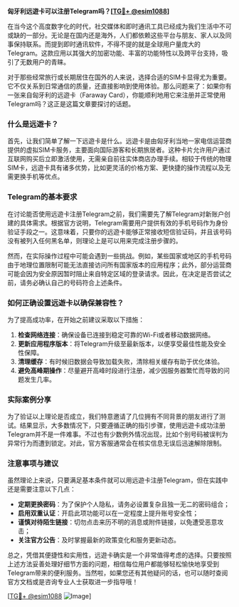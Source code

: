 **匈牙利远遊卡可以注册Telegram吗？[[TG💪+ @esim1088](https://t.me/s/esim1088)]**

在当今这个高度数字化的时代，社交媒体和即时通讯工具已经成为我们生活中不可或缺的一部分。无论是在国内还是海外，人们都依赖这些平台与朋友、家人以及同事保持联系。而提到即时通讯软件，不得不提的就是全球用户量庞大的Telegram。这款应用以其强大的加密功能、丰富的功能特性以及跨平台支持，吸引了无数用户的青睐。

对于那些经常旅行或长期居住在国外的人来说，选择合适的SIM卡显得尤为重要。它不仅关系到日常通信的质量，还直接影响到使用体验。那么问题来了：如果你有一张来自匈牙利的远遊卡（Faraway Card），你能顺利地用它来注册并正常使用Telegram吗？这正是这篇文章要探讨的话题。

### 什么是远遊卡？

首先，让我们简单了解一下远遊卡是什么。远遊卡是由匈牙利当地一家电信运营商提供的虚拟SIM卡服务，主要面向国际游客和长期旅居者。这种卡片允许用户通过互联网购买后立即激活使用，无需亲自前往实体商店办理手续。相较于传统的物理SIM卡，远遊卡具有诸多优势，比如更灵活的价格方案、更快捷的操作流程以及无需更换手机等优点。

### Telegram的基本要求

在讨论能否使用远遊卡注册Telegram之前，我们需要先了解Telegram对新账户创建的具体需求。根据官方说明，Telegram需要用户提供有效的手机号码作为身份验证手段之一。这意味着，只要你的远遊卡能够正常接收短信验证码，并且该号码没有被列入任何黑名单，则理论上是可以用来完成注册步骤的。

然而，在实际操作过程中可能会遇到一些挑战。例如，某些国家或地区的手机号码由于地理位置限制可能无法直接访问所有国家版本的应用程序；此外，部分运营商可能会因为安全原因暂时阻止来自特定区域的登录请求。因此，在决定是否尝试之前，请务必确认自己的号码符合上述条件。

### 如何正确设置远遊卡以确保兼容性？

为了提高成功率，在开始之前建议采取以下措施：

1. **检查网络连接**：确保设备已连接到稳定可靠的Wi-Fi或者移动数据网络。
2. **更新应用程序版本**：将Telegram升级至最新版本，以便享受最佳性能及安全性保障。
3. **清理缓存**：有时候旧数据会导致加载失败，清除相关缓存有助于优化体验。
4. **避免高峰期操作**：尽量避开高峰时段进行注册，减少因服务器繁忙而导致的问题发生几率。

### 实际案例分享

为了验证以上理论是否成立，我们特意邀请了几位拥有不同背景的朋友进行了测试。结果显示，大多数情况下，只要遵循正确的指引步骤，使用远遊卡成功注册Telegram并不是一件难事。不过也有少数例外情况出现，比如个别号码被误判为异常行为而遭到锁定。对此，官方客服通常会在核实信息无误后迅速解除限制。

### 注意事项与建议

虽然理论上来说，只要满足基本条件就可以用远遊卡注册Telegram，但在实践中还是需要注意以下几点：

- **定期更换密码**：为了保护个人隐私，请务必设置复杂且独一无二的密码组合；
- **启用双重认证**：开启此项功能可以在一定程度上提升账号安全性；
- **谨慎对待陌生链接**：切勿点击来历不明的消息或附件链接，以免遭受恶意攻击；
- **关注官方公告**：及时掌握最新的政策变化和服务更新动态。

总之，凭借其便捷性和实用性，远遊卡确实是一个非常值得考虑的选择。只要按照上述方法妥善处理好细节方面的问题，相信每位用户都能够轻松愉快地享受到Telegram带来的便利服务。当然啦，如果您还有其他疑问的话，也可以随时查阅官方文档或是咨询专业人士获取进一步指导哦！

[[TG💪+ @esim1088](https://t.me/s/esim1088) ![Image](https://i.postimg.cc/4NQfJmqS/Snipaste-2025-05-13-00-14-12.png)]